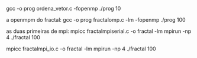 gcc -o prog ordena_vetor.c -fopenmp
./prog 10

a openmpm do fractal:
gcc -o prog fractalomp.c -lm -fopenmp
./prog 100

as duas primeiras de mpi:
mpicc fractalmpiserial.c -o fractal -lm
mpirun -np 4 ./fractal 100

mpicc fractalmpi_io.c -o fractal -lm
mpirun -np 4 ./fractal 100